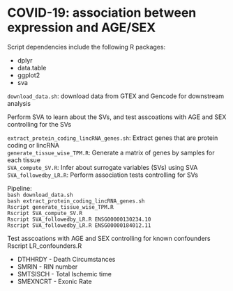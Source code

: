 # COVID-19: association between expression and AGE/SEX 
Script dependencies include the following R packages:
* dplyr
* data.table
* ggplot2
* sva

`download_data.sh`: download data from GTEX and Gencode for downstream analysis <br/>

Perform SVA to learn about the SVs, and test asscoations with AGE and SEX controlling for the SVs <br/>

`extract_protein_coding_lincRNA_genes.sh`: Extract genes that are protein coding or lincRNA <br/>
`generate_tissue_wise_TPM.R`: Generate a matrix of genes by samples for each tissue <br/>
`SVA_compute_SV.R`: Infer about surrogate variables (SVs) using SVA <br/>
`SVA_followedby_LR.R`: Perform association tests controlling for SVs <br/>


Pipeline:<br/>
`bash download_data.sh` <br/>
`bash extract_protein_coding_lincRNA_genes.sh`<br/>
`Rscript generate_tissue_wise_TPM.R`<br/>
`Rscript SVA_compute_SV.R`<br/>
`Rscript SVA_followedby_LR.R ENSG00000130234.10`<br/>
`Rscript SVA_followedby_LR.R ENSG00000184012.11`<br/>


Test asscoations with AGE and SEX controlling for known confounders <br/>
Rscript LR_confounders.R

* DTHHRDY  - Death Circumstances<br/>
* SMRIN  - RIN number <br/>
* SMTSISCH - Total Ischemic time <br/>
* SMEXNCRT - Exonic Rate <br/>
                 
